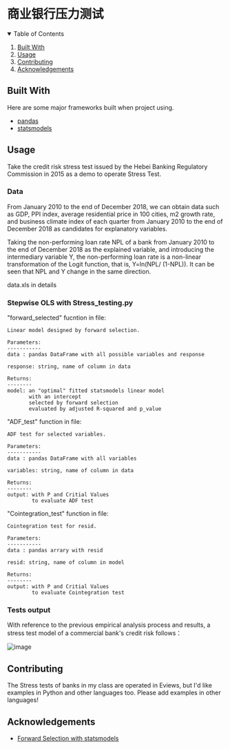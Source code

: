 # 商业银行压力测试
<!--
*** Thanks for checking out the Best-README-Template. If you have a suggestion
*** that would make this better, please fork the repo and create a pull request
*** or simply open an issue with the tag "enhancement".
*** Thanks again! Now go create something AMAZING! :D
-->



<!-- PROJECT SHIELDS -->
<!--
*** I'm using markdown "reference style" links for readability.
*** Reference links are enclosed in brackets [ ] instead of parentheses ( ).
*** See the bottom of this document for the declaration of the reference variables
*** for contributors-url, forks-url, etc. This is an optional, concise syntax you may use.
*** https://www.markdownguide.org/basic-syntax/#reference-style-links
-->


<!-- TABLE OF CONTENTS -->
<details open="open">
  <summary>Table of Contents</summary>
  <ol>
    <li><a href="#built-with">Built With</a></li>
<!--     <li>
      <a href="#getting-started">Getting Started</a>
      <ul>
        <li><a href="#prerequisites">Prerequisites</a></li>
        <li><a href="#installation">Installation</a></li>
      </ul>
    </li> -->
    <li><a href="#usage">Usage</a></li>
<!--     <li><a href="#roadmap">Roadmap</a></li> -->
    <li><a href="#contributing">Contributing</a></li>
<!--     <li><a href="#license">License</a></li>
    <li><a href="#contact">Contact</a></li> -->
    <li><a href="#acknowledgements">Acknowledgements</a></li>
  </ol>
</details>



<!-- ABOUT THE PROJECT -->

## Built With

Here are some major frameworks built when project using.
* [pandas](https://pandas.pydata.org/)
* [statsmodels](https://www.statsmodels.org/stable/index.html)



<!-- GETTING STARTED -->
<!-- ## Getting Started

This is an example of how you may give instructions on setting up your project locally.
To get a local copy up and running follow these simple example steps.

### Prerequisites

This is an example of how to list things you need to use the software and how to install them.
* npm
  ```sh
  npm install npm@latest -g
  ```

### Installation

1. Get a free API Key at [https://example.com](https://example.com)
2. Clone the repo
   ```sh
   git clone https://github.com/your_username_/Project-Name.git
   ```
3. Install NPM packages
   ```sh
   npm install
   ```
4. Enter your API in `config.js`
   ```JS
   const API_KEY = 'ENTER YOUR API';
   ```
 -->


<!-- USAGE EXAMPLES -->
## Usage
Take the credit risk stress test issued by the Hebei Banking Regulatory Commission in 2015 as a demo to operate Stress Test.
### Data
From January 2010 to the end of December 2018, we can obtain data such as GDP, PPI index, average residential price in 100 cities, m2 growth rate, and business climate index of each quarter from January 2010 to the end of December 2018 as candidates for explanatory variables.

Taking the non-performing loan rate NPL of a bank from January 2010 to the end of December 2018 as the explained variable, and introducing the intermediary variable Y, the non-performing loan rate is a non-linear transformation of the Logit function, that is, Y=ln(NPL/ (1-NPL)). It can be seen that NPL and Y change in the same direction.

data.xls in details

### Stepwise OLS with Stress_testing.py

"forward_selected" fucntion in file:

    Linear model designed by forward selection.

    Parameters:
    -----------
    data : pandas DataFrame with all possible variables and response

    response: string, name of column in data

    Returns:
    --------
    model: an "optimal" fitted statsmodels linear model
           with an intercept
           selected by forward selection
           evaluated by adjusted R-squared and p_value
"ADF_test" function in file:

    ADF test for selected variables.

    Parameters:
    -----------
    data : pandas DataFrame with all variables

    variables: string, name of column in data

    Returns:
    --------
    output: with P and Critial Values
            to evaluate ADF test 
"Cointegration_test" function in file:

    Cointegration test for resid.

    Parameters:
    -----------
    data : pandas arrary with resid

    resid: string, name of column in model

    Returns:
    --------
    output: with P and Critial Values
            to evaluate Cointegration test 

### Tests output
With reference to the previous empirical analysis process and results, a stress test model of a commercial bank's credit risk follows：

![image](https://user-images.githubusercontent.com/60854571/121458024-35a5a100-c9db-11eb-8374-a91e923ea95d.png)



<!-- ROADMAP -->
<!-- ## Roadmap

See the [open issues](https://github.com/othneildrew/Best-README-Template/issues) for a list of proposed features (and known issues). -->



<!-- CONTRIBUTING -->
## Contributing

The Stress tests of banks in my class are operated in Eviews, but I'd like examples in Python and other languages too. Please add examples in other languages!


<!-- LICENSE -->
<!-- ## License

Distributed under the MIT License. See `LICENSE` for more information. -->



<!-- CONTACT -->
<!-- ## Contact

Your Name - [@your_twitter](https://twitter.com/your_username) - email@example.com

Project Link: [https://github.com/your_username/repo_name](https://github.com/your_username/repo_name) -->



<!-- ACKNOWLEDGEMENTS -->
## Acknowledgements
* [Forward Selection with statsmodels](https://planspace.org/20150423-forward_selection_with_statsmodels/)

